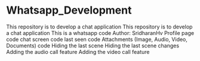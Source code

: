 # Whatsapp_Development
This repository is to develop a chat application
This repository is to develop a chat application
This is a whatsapp code
Author: SridharanHv
Profile page code
chat screen code
last seen code
Attachments (Image, Audio, Video, Documents) code
Hiding the last scene
Hiding the last scene changes
Adding the audio call feature
Adding the video call feature
